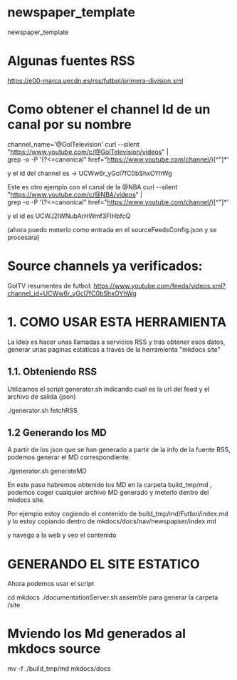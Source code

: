 # newspaper_template
newspaper_template

# Algunas fuentes RSS
https://e00-marca.uecdn.es/rss/futbol/primera-division.xml


# Como obtener el channel Id de un canal por su nombre 

channel_name='@GolTelevision' 
curl --silent "https://www.youtube.com/c/@GolTelevision/videos" |\
    grep -o -P '(?<=canonical" href="https://www.youtube.com/channel/)[^"]*'
	
y el id del channel es ->	UCWw6r_yGcl7fC0bShxOYhWg

Este es otro ejemplo con el canal de la @NBA
curl --silent "https://www.youtube.com/c/@NBA/videos" |\
    grep -o -P '(?<=canonical" href="https://www.youtube.com/channel/)[^"]*'

y el id es UCWJ2lWNubArHWmf3FIHbfcQ

(ahora puedo meterlo como entrada en el sourceFeedsConfig.json y se procesara)

# Source channels ya verificados:
GolTV resumentes de futbol: https://www.youtube.com/feeds/videos.xml?channel_id=UCWw6r_yGcl7fC0bShxOYhWg

	
# 1. COMO USAR ESTA HERRAMIENTA
La idea es hacer unas llamadas a servicios RSS y tras obtener esos datos, generar unas paginas estaticas a traves de la herramienta "mkdocs site"    

## 1.1. Obteniendo RSS
Utilizamos el script  generator.sh indicando cual es la url del feed y el archivo de salida (json)

./generator.sh fetchRSS 

## 1.2 Generando los MD
A partir de los json que se han generado a partir de la info de la fuente RSS, podemos generar el MD correspondiente.

./generator.sh generateMD 

En este paso habremos obtenido los MD en la carpeta build_tmp/md , podemos coger cualquier archivo MD generado y meterlo dentro del mkdocs site.

Por ejemplo estoy cogiendo el contenido de build_tmp/md/Futbol/index.md y lo estoy copiando dentro de mkdocs/docs/nav/newspapser/index.md 

y navego a la web y veo el contenido


# GENERANDO EL SITE ESTATICO 
Ahora podemos usar el script 

cd mkdocs
./documentationServer.sh assemble para generar la carpeta /site



# Mviendo los Md generados al mkdocs source


mv -f ./build_tmp/md mkdocs/docs